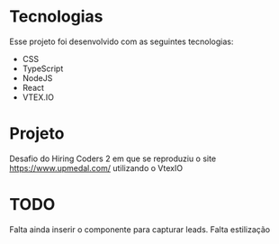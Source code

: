 # Tecnologias

Esse projeto foi desenvolvido com as seguintes tecnologias:

- CSS
- TypeScript
- NodeJS
- React
- VTEX.IO

# Projeto
Desafio do Hiring Coders 2 em que se reproduziu o site https://www.upmedal.com/ utilizando o VtexIO

# TODO

Falta ainda inserir o componente para capturar leads.
Falta estilização